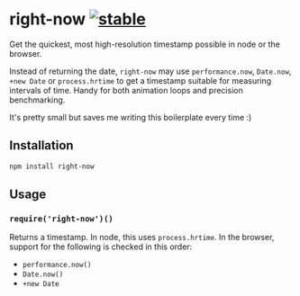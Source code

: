 # right-now [![stable](http://hughsk.github.io/stability-badges/dist/stable.svg)](http://github.com/hughsk/stability-badges) #

Get the quickest, most high-resolution timestamp possible in node or the
browser.

Instead of returning the date, `right-now` may use `performance.now`,
`Date.now`, `+new Date` or `process.hrtime` to get a timestamp suitable for
measuring intervals of time. Handy for both animation loops and precision
benchmarking.

It's pretty small but saves me writing this boilerplate every time :)

## Installation ##

``` bash
npm install right-now
```

## Usage ##

### `require('right-now')()` ###

Returns a timestamp. In node, this uses `process.hrtime`. In the browser,
support for the following is checked in this order:

* `performance.now()`
* `Date.now()`
* `+new Date`
